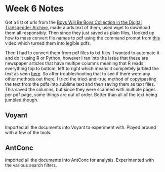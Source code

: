 # Week 6 Notes

Got a list of urls from the [Boys Will Be Boys Collection in the Digital Transgender Archive](https://www.digitaltransgenderarchive.net/catalog?f%5Bcollection_name_ssim%5D%5B%5D=Boys+Will+Be+Boys+), made a urls.text of them, used wget to download them all responsibly. Then since they just saved as plain files, I looked up how to mass convert file names to pdf using the command prompt from [this](https://youtu.be/TjdTFQKQykg?t=103) video which turned them into legible pdfs.


Then I had to convert them from pdf files to txt files. I wanted to automate it and do it using R or Python, however I ran into the issue that these are newspaper articles that have multipe columns meaning that R reads everything top to bottom, left to right which means it completely jarbled the text as seen [here](PDFtoPNGtoText.png). So after troubleshooting that to see if there were any other methods out there, I tried the tried-and-true method of copy/pasting the text from the pdfs into sublime text and then saving them as text files.
This saved the columns, but since they were scanned with multiple pages per pdf page, some things are out of order. Better than all of the text being jumbled though.


## Voyant
Imported all the documents into Voyant to experiment with. 
Played around with a few of the tools.


## AntConc
Imported all the documents into AntConc for analysis. Experimented with the various search filters.

